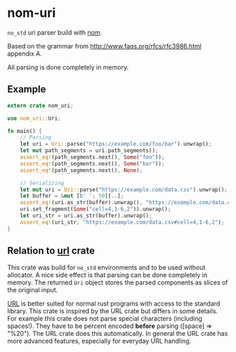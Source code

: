 # nom-uri
``no_std`` uri parser build with [nom](https://crates.io/crates/nom).

Based on the grammar from http://www.faqs.org/rfcs/rfc3986.html appendix A.

All parsing is done completely in memory.

## Example 
```rust
extern crate nom_uri;

use nom_uri::Uri;

fn main() {
    // Parsing
    let uri = Uri::parse("https://example.com/foo/bar").unwrap();
    let mut path_segments = uri.path_segments();
    assert_eq!(path_segments.next(), Some("foo"));
    assert_eq!(path_segments.next(), Some("bar"));
    assert_eq!(path_segments.next(), None);

    // Serializing
    let mut uri = Uri::parse("https://example.com/data.csv").unwrap();
    let buffer = &mut [b' '; 50][..];
    assert_eq!(uri.as_str(buffer).unwrap(), "https://example.com/data.csv");
    uri.set_fragment(Some("cell=4,1-6,2")).unwrap();
    let uri_str = uri.as_str(buffer).unwrap();
    assert_eq!(uri_str, "https://example.com/data.csv#cell=4,1-6,2");
}
```
## Relation to [url](https://crates.io/crates/url) crate
This crate was build for ``no_std`` environments and to be used without allocator. A nice side effect is that parsing can be done completely in memory. The returned ``Uri`` object stores the parsed components as slices of the original input.

[URL](https://crates.io/crates/url) is better suited for normal rust programs with access to the standard library. This crate is inspired by the URL crate but differs in some details.
For example this crate does not parse special characters (including spaces!). They have to be percent encoded **before** parsing ([space] => "%20"). The URL crate does this automatically.
In general the URL crate has more advanced features, especially for everyday URL handling.